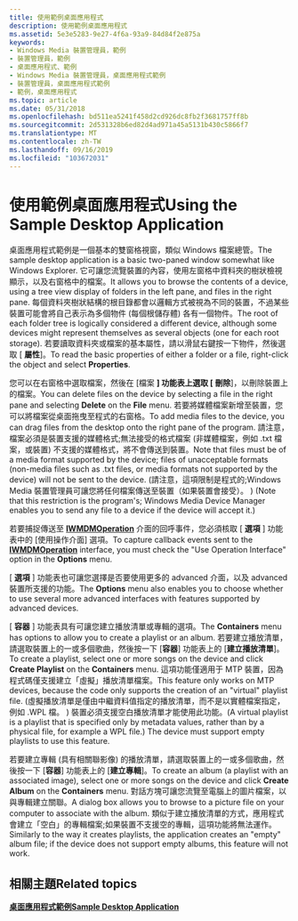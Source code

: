 ```yaml
---
title: 使用範例桌面應用程式
description: 使用範例桌面應用程式
ms.assetid: 5e3e5283-9e27-4f6a-93a9-84d84f2e875a
keywords:
- Windows Media 裝置管理員，範例
- 裝置管理員，範例
- 桌面應用程式、範例
- Windows Media 裝置管理員，桌面應用程式範例
- 裝置管理員，桌面應用程式範例
- 範例，桌面應用程式
ms.topic: article
ms.date: 05/31/2018
ms.openlocfilehash: bd511ea5241f458d2cd926dc8fb2f3681757ff8b
ms.sourcegitcommit: 2d531328b6ed82d4ad971a45a5131b430c5866f7
ms.translationtype: MT
ms.contentlocale: zh-TW
ms.lasthandoff: 09/16/2019
ms.locfileid: "103672031"
---
```

# <a name="using-the-sample-desktop-application"></a><span data-ttu-id="328f3-109">使用範例桌面應用程式</span><span class="sxs-lookup"><span data-stu-id="328f3-109">Using the Sample Desktop Application</span></span>

<span data-ttu-id="328f3-110">桌面應用程式範例是一個基本的雙窗格視窗，類似 Windows 檔案總管。</span><span class="sxs-lookup"><span data-stu-id="328f3-110">The sample desktop application is a basic two-paned window somewhat like Windows Explorer.</span></span> <span data-ttu-id="328f3-111">它可讓您流覽裝置的內容，使用左窗格中資料夾的樹狀檢視顯示，以及右窗格中的檔案。</span><span class="sxs-lookup"><span data-stu-id="328f3-111">It allows you to browse the contents of a device, using a tree view display of folders in the left pane, and files in the right pane.</span></span> <span data-ttu-id="328f3-112">每個資料夾樹狀結構的根目錄都會以邏輯方式被視為不同的裝置，不過某些裝置可能會將自己表示為多個物件 (每個根儲存體) 各有一個物件。</span><span class="sxs-lookup"><span data-stu-id="328f3-112">The root of each folder tree is logically considered a different device, although some devices might represent themselves as several objects (one for each root storage).</span></span> <span data-ttu-id="328f3-113">若要讀取資料夾或檔案的基本屬性，請以滑鼠右鍵按一下物件，然後選取 [ **屬性**]。</span><span class="sxs-lookup"><span data-stu-id="328f3-113">To read the basic properties of either a folder or a file, right-click the object and select **Properties**.</span></span>

<span data-ttu-id="328f3-114">您可以在右窗格中選取檔案，然後在 [檔案 **] 功能表上選取 [** **刪除**]，以刪除裝置上的檔案。</span><span class="sxs-lookup"><span data-stu-id="328f3-114">You can delete files on the device by selecting a file in the right pane and selecting **Delete** on the **File** menu.</span></span> <span data-ttu-id="328f3-115">若要將媒體檔案新增至裝置，您可以將檔案從桌面拖曳至程式的右窗格。</span><span class="sxs-lookup"><span data-stu-id="328f3-115">To add media files to the device, you can drag files from the desktop onto the right pane of the program.</span></span> <span data-ttu-id="328f3-116">請注意，檔案必須是裝置支援的媒體格式;無法接受的格式檔案 (非媒體檔案，例如 .txt 檔案，或裝置) 不支援的媒體格式，將不會傳送到裝置。</span><span class="sxs-lookup"><span data-stu-id="328f3-116">Note that files must be of a media format supported by the device; files of unacceptable formats (non-media files such as .txt files, or media formats not supported by the device) will not be sent to the device.</span></span> <span data-ttu-id="328f3-117"> (請注意，這項限制是程式的;Windows Media 裝置管理員可讓您將任何檔案傳送至裝置（如果裝置會接受）。 ) </span><span class="sxs-lookup"><span data-stu-id="328f3-117">(Note that this restriction is the program's; Windows Media Device Manager enables you to send any file to a device if the device will accept it.)</span></span>

<span data-ttu-id="328f3-118">若要捕捉傳送至 [**IWMDMOperation**](/windows/desktop/api/mswmdm/nn-mswmdm-iwmdmoperation) 介面的回呼事件，您必須核取 [ **選項** ] 功能表中的 [使用操作介面] 選項。</span><span class="sxs-lookup"><span data-stu-id="328f3-118">To capture callback events sent to the [**IWMDMOperation**](/windows/desktop/api/mswmdm/nn-mswmdm-iwmdmoperation) interface, you must check the "Use Operation Interface" option in the **Options** menu.</span></span>

<span data-ttu-id="328f3-119">[ **選項** ] 功能表也可讓您選擇是否要使用更多的 advanced 介面，以及 advanced 裝置所支援的功能。</span><span class="sxs-lookup"><span data-stu-id="328f3-119">The **Options** menu also enables you to choose whether to use several more advanced interfaces with features supported by advanced devices.</span></span>

<span data-ttu-id="328f3-120">[ **容器** ] 功能表具有可讓您建立播放清單或專輯的選項。</span><span class="sxs-lookup"><span data-stu-id="328f3-120">The **Containers** menu has options to allow you to create a playlist or an album.</span></span> <span data-ttu-id="328f3-121">若要建立播放清單，請選取裝置上的一或多個歌曲，然後按一下 [**容器**] 功能表上的 [**建立播放清單**]。</span><span class="sxs-lookup"><span data-stu-id="328f3-121">To create a playlist, select one or more songs on the device and click **Create Playlist** on the **Containers** menu.</span></span> <span data-ttu-id="328f3-122">這項功能僅適用于 MTP 裝置，因為程式碼僅支援建立「虛擬」播放清單檔案。</span><span class="sxs-lookup"><span data-stu-id="328f3-122">This feature only works on MTP devices, because the code only supports the creation of an "virtual" playlist file.</span></span> <span data-ttu-id="328f3-123"> (虛擬播放清單是僅由中繼資料值指定的播放清單，而不是以實體檔案指定，例如 .WPL 檔。 ) 裝置必須支援空白播放清單才能使用此功能。</span><span class="sxs-lookup"><span data-stu-id="328f3-123">(A virtual playlist is a playlist that is specified only by metadata values, rather than by a physical file, for example a WPL file.) The device must support empty playlists to use this feature.</span></span>

<span data-ttu-id="328f3-124">若要建立專輯 (具有相關聯影像) 的播放清單，請選取裝置上的一或多個歌曲，然後按一下 [**容器**] 功能表上的 [**建立專輯**]。</span><span class="sxs-lookup"><span data-stu-id="328f3-124">To create an album (a playlist with an associated image), select one or more songs on the device and click **Create Album** on the **Containers** menu.</span></span> <span data-ttu-id="328f3-125">對話方塊可讓您流覽至電腦上的圖片檔案，以與專輯建立關聯。</span><span class="sxs-lookup"><span data-stu-id="328f3-125">A dialog box allows you to browse to a picture file on your computer to associate with the album.</span></span> <span data-ttu-id="328f3-126">類似于建立播放清單的方式，應用程式會建立「空白」的專輯檔案;如果裝置不支援空的專輯，這項功能將無法運作。</span><span class="sxs-lookup"><span data-stu-id="328f3-126">Similarly to the way it creates playlists, the application creates an "empty" album file; if the device does not support empty albums, this feature will not work.</span></span>

## <a name="related-topics"></a><span data-ttu-id="328f3-127">相關主題</span><span class="sxs-lookup"><span data-stu-id="328f3-127">Related topics</span></span>

<dl> <dt>

[<span data-ttu-id="328f3-128">**桌面應用程式範例**</span><span class="sxs-lookup"><span data-stu-id="328f3-128">**Sample Desktop Application**</span></span>](sample-desktop-application.md)
</dt> </dl>

 

 





